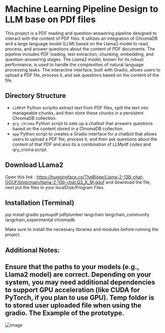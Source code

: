 Machine Learning Pipeline Design to LLM base on PDf files 
==============================
This project is a PDF reading and question-answering pipeline designed to interact with the content of PDF files. It utilizes an integration of ChromaDB and a large language model (LLM) based on the Llama2 model to read, process, and answer questions about the content of PDF documents. The pipeline includes PDF loading, text extraction, chunking, embedding, and question-answering stages. The Llama2 model, known for its robust performance, is used to handle the complexities of natural language processing tasks. The interactive interface, built with Gradio, allows users to upload a PDF file, process it, and ask questions based on the content of the file.

Directory Structure
-------------------
- `LLMPdf` Python scriptto extract text from PDF files, split the text into manageable chunks, and then store these chunks in a persistent ChromaDB collection.
- `qry_chroma` Python script to sets up a chatbot that answers questions based on the content stored in a ChromaDB collection.
- `app` Python script to creates a Gradio interface for a chatbot that allows users to upload a PDF file, process it, and then ask questions about the content of that PDF and also its a combination of LLMpdf codes and qry_croma script.

Download LLama2
------------
Open this link : https://huggingface.co/TheBloke/Llama-2-13B-chat-GGUF/blob/main/llama-2-13b-chat.Q3_K_M.gguf and download the file, next put the files in your localDisk/Program Files 

Installation (Terminal)
------------
pip install gradio pymupdf pdfplumber langchain langchain_community langchain_experimental chromadb 

Make sure to install the necessary libraries and modules before running the project.

Additional Notes:
------------
Ensure that the paths to your models (e.g., Llama2 model) are correct.
Depending on your system, you may need additional dependencies to support GPU acceleration (like CUDA for PyTorch, if you plan to use GPU).
Temp folder is to stored user uploaded file when using the gradio.
The Example of the prototype.
------------

![image](https://github.com/user-attachments/assets/f5a2133d-2b89-43de-9b62-2a9add1612ab)
